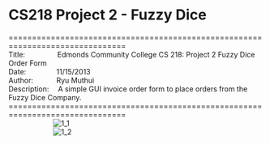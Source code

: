 # CS218 Project 2 - Fuzzy Dice
===============================================================================<br>
Title:&emsp;&emsp;&emsp;&emsp;&nbsp;
Edmonds Community College CS 218: Project 2 Fuzzy Dice Order Form<br>
Date:&emsp;&emsp;&emsp;&emsp;
11/15/2013<br>
Author:&emsp;&emsp;&emsp;
Ryu Muthui<br>
Description:&emsp;
A simple GUI invoice order form to place orders from the Fuzzy Dice Company.<br>
===============================================================================<br>
&emsp;&emsp;&emsp;&emsp;&emsp;&emsp;
![1_1](https://cloud.githubusercontent.com/assets/10789046/24258024/c08c9ab2-0fa9-11e7-86ad-c083b06fba38.jpg)<br>
&emsp;&emsp;&emsp;&emsp;&emsp;&emsp;
![1_2](https://cloud.githubusercontent.com/assets/10789046/24258023/c08b6502-0fa9-11e7-9acd-806e3ae60f62.jpg)<br>
